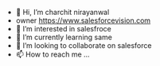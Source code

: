 - 👋 Hi, I’m charchit nirayanwal
- owner https://www.salesforcevision.com
- 👀 I’m interested in salesfroce 
- 🌱 I’m currently learning same
- 💞️ I’m looking to collaborate on salesforce
- 📫 How to reach me ...

<!---
charchitnir/charchitnir is a ✨ special ✨ repository because its `README.md` (this file) appears on your GitHub profile.
You can click the Preview link to take a look at your changes.
--->
